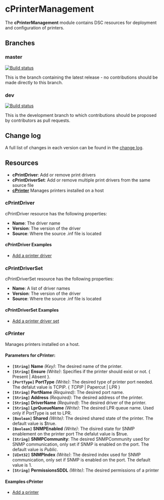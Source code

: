 # cPrinterManagement

The **cPrinterManagement** module contains DSC resources for deployment and configuration of printers. 

## Branches

### master

[![Build status](https://ci.appveyor.com/api/projects/status/k8mfwp3easg4n5au/branch/master?svg=true)](https://ci.appveyor.com/project/limiteddenial/cprintermanagement/branch/master)

This is the branch containing the latest release - no contributions should be made directly to this branch.

### dev

[![Build status](https://ci.appveyor.com/api/projects/status/k8mfwp3easg4n5au/branch/dev?svg=true)](https://ci.appveyor.com/project/limiteddenial/cprintermanagement/branch/dev)

This is the development branch to which contributions should be proposed by contributors as pull requests.

## Change log

A full list of changes in each version can be found in the [change log](CHANGELOG.md).

## Resources

* **cPrintDriver**: Add or remove print drivers
* **cPrintDriverSet**: Add or remove multiple print drivers from the same source file
* [**cPrinter**](#cPrinter) Manages printers installed on a host

### cPrintDriver

cPrintDriver resource has the following properties:

* **Name**: The driver name
* **Version**: The version of the driver
* **Source**: Where the source .inf file is located

#### cPrintDriver Examples

* [Add a printer driver](/Examples/Sample_cPrintDriver.ps1)

### cPrintDriverSet

cPrintDriverSet resource has the following properties:

* **Name**: A list of driver names
* **Version**: The version of the driver
* **Source**: Where the source .inf file is located

#### cPrintDriverSet Examples

* [Add a printer driver set](/Examples/Sample_cPrintDriverSet.ps1)

### cPrinter

Manages printers installed on a host.

#### Parameters for cPrinter:

* **`[String]` Name** _(Key)_: The desired name of the printer.
* **`[String]` Ensure** _(Write)_: Specifies if the printer should exist or not.  { Present | Absent }.
* **`[PortType]` PortType** _(Write)_: The desired type of printer port needed. 
The defalut value is TCPIP. { *TCPIP* | Papercut | LPR }
* **`[String]` PortName** _(Required)_: The desired port name.
* **`[String]` Address** _(Required)_: The desired address of the printer.
* **`[String]` DriverName** _(Required)_: The desired driver of the printer.
* **`[String]` LprQueueName** _(Write)_: The desired LPR queue name. Used only if PortType is set to LPR.
* **`[Boolean]` Shared** _(Write)_: The desired shared state of the printer. 
The default value is $true.
* **`[Boolean]` SNMPEnabled** _(Write)_: The disired state for SNMP enablement on the printer port 
The defalut value is $true.
* **`[String]` SNMPCommunity**: The desired SNMPCommunity used for SNMP communication, only set if SNMP is enabled on the port.
The default value is _Public_.
* **`[UInt32]` SNMPIndex** _(Write)_: The desired index used for SNMP communication, only set if SNMP is enabled on the port. 
The default value is 1.
* **`[String]` PermissionsSDDL** _(Write)_: The desired permissions of a printer

#### Examples cPrinter

* [Add a printer](/Examples/Sample_cPrinter.ps1)
